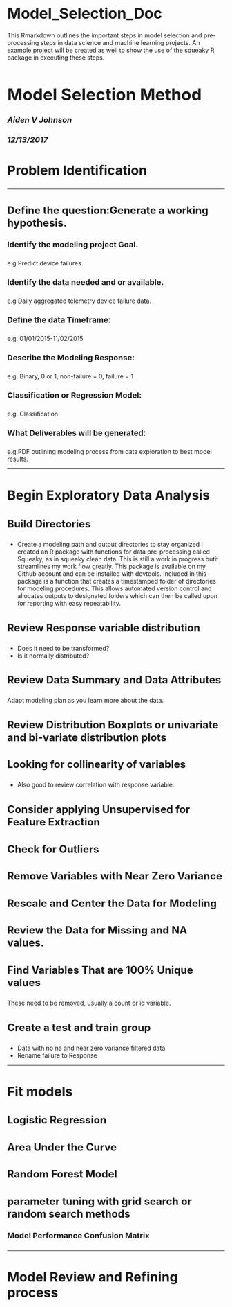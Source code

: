 # Model_Selection_Doc
This Rmarkdown outlines the important steps in model selection and pre-processing steps in data science and machine learning projects. An example project will be created as well to show the use of the squeaky R package in executing these steps.


<!DOCTYPE html>

<html xmlns="http://www.w3.org/1999/xhtml">

<head>

<meta charset="utf-8" />
<meta http-equiv="Content-Type" content="text/html; charset=utf-8" />
<meta name="generator" content="pandoc" />


<meta name="author" content="Aiden V Johnson" />

<meta name="date" content="2017-12-13" />

<title>Model Selection Method</title>

<style type="text/css">code{white-space: pre;}</style>
<style type="text/css">
  pre:not([class]) {
    background-color: white;
  }
</style>
<script type="text/javascript">
if (window.hljs && document.readyState && document.readyState === "complete") {
   window.setTimeout(function() {
      hljs.initHighlighting();
   }, 0);
}
</script>



<style type="text/css">
h1 {
  font-size: 34px;
}
h1.title {
  font-size: 38px;
}
h2 {
  font-size: 30px;
}
h3 {
  font-size: 24px;
}
h4 {
  font-size: 18px;
}
h5 {
  font-size: 16px;
}
h6 {
  font-size: 12px;
}
.table th:not([align]) {
  text-align: left;
}
</style>


</head>

<body>

<style type="text/css">
.main-container {
  max-width: 940px;
  margin-left: auto;
  margin-right: auto;
}
code {
  color: inherit;
  background-color: rgba(0, 0, 0, 0.04);
}
img {
  max-width:100%;
  height: auto;
}
.tabbed-pane {
  padding-top: 12px;
}
button.code-folding-btn:focus {
  outline: none;
}
</style>



<div class="container-fluid main-container">

<!-- tabsets -->
<script>
$(document).ready(function () {
  window.buildTabsets("TOC");
});
</script>

<!-- code folding -->






<div class="fluid-row" id="header">



<h1 class="title toc-ignore">Model Selection Method</h1>
<h4 class="author"><em>Aiden V Johnson</em></h4>
<h4 class="date"><em>12/13/2017</em></h4>

</div>


<div id="problem-identification" class="section level2">
<h2>Problem Identification</h2>
<hr />
<div id="define-the-questiongenerate-a-working-hypothesis." class="section level3">
<h3>Define the question:Generate a working hypothesis.</h3>
<div id="identify-the-modeling-project-goal." class="section level4">
<h4>Identify the modeling project Goal.</h4>
<p>e.g Predict device failures.</p>
</div>
<div id="identify-the-data-needed-and-or-available." class="section level4">
<h4>Identify the data needed and or available.</h4>
<p>e.g Daily aggregated telemetry device failure data.</p>
</div>
<div id="define-the-data-timeframe" class="section level4">
<h4>Define the data Timeframe:</h4>
<p>e.g. 01/01/2015-11/02/2015</p>
</div>
<div id="describe-the-modeling-response" class="section level4">
<h4>Describe the Modeling Response:</h4>
<p>e.g. Binary, 0 or 1, non-failure = 0, failure = 1</p>
</div>
<div id="classification-or-regression-model" class="section level4">
<h4>Classification or Regression Model:</h4>
<p>e.g. Classification</p>
</div>
<div id="what-deliverables-will-be-generated" class="section level4">
<h4>What Deliverables will be generated:</h4>
<p>e.g.PDF outlining modeling process from data exploration to best model results.</p>
<hr />
</div>
</div>
</div>
<div id="begin-exploratory-data-analysis" class="section level2">
<h2>Begin Exploratory Data Analysis</h2>
<div id="build-directories" class="section level3">
<h3>Build Directories</h3>
<ul>
<li>Create a modeling path and output directories to stay organized I created an R package with functions for data pre-processing called Squeaky, as in squeaky clean data. This is still a work in progress butit streamlines my work flow greatly. This package is available on my Github account and can be installed with devtools. Included in this package is a function that creates a timestamped folder of directories for modeling procedures. This allows automated version control and allocates outputs to designated folders which can then be called upon for reporting with easy repeatability.</li>
</ul>
</div>
<div id="review-response-variable-distribution" class="section level3">
<h3>Review Response variable distribution</h3>
<ul>
<li>Does it need to be transformed?</li>
<li>Is it normally distributed?</li>
</ul>
</div>
<div id="review-data-summary-and-data-attributes" class="section level3">
<h3>Review Data Summary and Data Attributes</h3>
<p>Adapt modeling plan as you learn more about the data.</p>
</div>
<div id="review-distribution-boxplots-or-univariate-and-bi-variate-distribution-plots" class="section level3">
<h3>Review Distribution Boxplots or univariate and bi-variate distribution plots</h3>
</div>
<div id="looking-for-collinearity-of-variables" class="section level3">
<h3>Looking for collinearity of variables</h3>
<ul>
<li>Also good to review correlation with response variable.</li>
</ul>
</div>
<div id="consider-applying-unsupervised-for-feature-extraction" class="section level3">
<h3>Consider applying Unsupervised for Feature Extraction</h3>
</div>
<div id="check-for-outliers" class="section level3">
<h3>Check for Outliers</h3>
</div>
<div id="remove-variables-with-near-zero-variance" class="section level3">
<h3>Remove Variables with Near Zero Variance</h3>
</div>
<div id="rescale-and-center-the-data-for-modeling" class="section level3">
<h3>Rescale and Center the Data for Modeling</h3>
</div>
<div id="review-the-data-for-missing-and-na-values." class="section level3">
<h3>Review the Data for Missing and NA values.</h3>
</div>
<div id="find-variables-that-are-100-unique-values" class="section level3">
<h3>Find Variables That are 100% Unique values</h3>
<p>These need to be removed, usually a count or id variable.</p>
</div>
<div id="create-a-test-and-train-group" class="section level3">
<h3>Create a test and train group</h3>
<ul>
<li>Data with no na and near zero variance filtered data</li>
<li>Rename failure to Response</li>
</ul>
<hr />
</div>
</div>
<div id="fit-models" class="section level2">
<h2>Fit models</h2>
<div id="logistic-regression" class="section level3">
<h3>Logistic Regression</h3>
</div>
<div id="area-under-the-curve" class="section level3">
<h3>Area Under the Curve</h3>
</div>
<div id="random-forest-model" class="section level3">
<h3>Random Forest Model</h3>
</div>
<div id="parameter-tuning-with-grid-search-or-random-search-methods" class="section level3">
<h3>parameter tuning with grid search or random search methods</h3>
<div id="model-performance-confusion-matrix" class="section level4">
<h4>Model Performance Confusion Matrix</h4>
<hr />
</div>
</div>
</div>
<div id="model-review-and-refining-process" class="section level2">
<h2>Model Review and Refining process</h2>
</div>




</div>

<script>
// add bootstrap table styles to pandoc tables
function bootstrapStylePandocTables() {
  $('tr.header').parent('thead').parent('table').addClass('table table-condensed');
}
$(document).ready(function () {
  bootstrapStylePandocTables();
});
</script>

<!-- dynamically load mathjax for compatibility with self-contained -->
<script>
  (function () {
    var script = document.createElement("script");
    script.type = "text/javascript";
    script.src  = "https://mathjax.rstudio.com/latest/MathJax.js?config=TeX-AMS-MML_HTMLorMML";
    document.getElementsByTagName("head")[0].appendChild(script);
  })();
</script>

</body>
</html>
